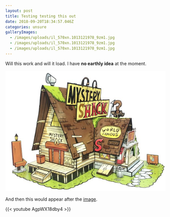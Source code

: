 ```yaml
---
layout: post
title: Testing testing this out
date: 2018-09-20T18:34:57.046Z
categories: unsure
galleryImages:
  - /images/uploads/il_570xn.1013121978_9zm1.jpg
  - /images/uploads/il_570xn.1013121978_9zm1.jpg
  - /images/uploads/il_570xn.1013121978_9zm1.jpg
---
```

Will this work and will it load. I have **no earthly idea** at the moment.

![the mystery shack](/images/uploads/il_570xn.1013121978_9zm1.jpg)

And then this would appear after the [image](http://ua.edu).

{{< youtube AgpWX18dby4 >}}
